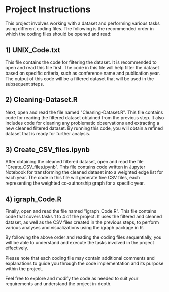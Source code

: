# Project Instructions

This project involves working with a dataset and performing various tasks using different coding files. The following is the recommended order in which the coding files should be opened and read:

## 1) UNIX_Code.txt

This file contains the code for filtering the dataset. It is recommended to open and read this file first. The code in this file will help filter the dataset based on specific criteria, such as conference name and publication year. The output of this code will be a filtered dataset that will be used in the subsequent steps.

## 2) Cleaning-Dataset.R

Next, open and read the file named "Cleaning-Dataset.R". This file contains code for reading the filtered dataset obtained from the previous step. It also includes code for cleaning any problematic observations and extracting a new cleaned filtered dataset. By running this code, you will obtain a refined dataset that is ready for further analysis.

## 3) Create_CSV_files.ipynb

After obtaining the cleaned filtered dataset, open and read the file "Create_CSV_files.ipynb". This file contains code written in Jupyter Notebook for transforming the cleaned dataset into a weighted edge list for each year. The code in this file will generate five CSV files, each representing the weighted co-authorship graph for a specific year.

## 4) igraph_Code.R

Finally, open and read the file named "igraph_Code.R". This file contains code that covers tasks 1 to 4 of the project. It uses the filtered and cleaned dataset, as well as the CSV files created in the previous steps, to perform various analyses and visualizations using the igraph package in R.

By following the above order and reading the coding files sequentially, you will be able to understand and execute the tasks involved in the project effectively.

Please note that each coding file may contain additional comments and explanations to guide you through the code implementation and its purpose within the project.

Feel free to explore and modify the code as needed to suit your requirements and understand the project in-depth.
